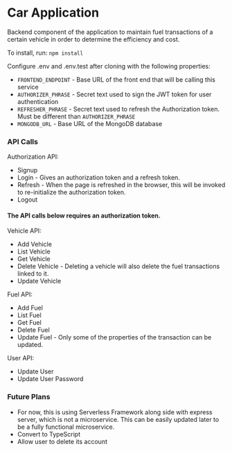 # Car Application
Backend component of the application to maintain fuel transactions of a certain vehicle in order to determine the efficiency and cost.

To install, run:
`npm install`

Configure .env and .env.test after cloning with the following properties:
* `FRONTEND_ENDPOINT` - Base URL of the front end that will be calling this service
* `AUTHORIZER_PHRASE` - Secret text used to sign the JWT token for user authentication 
* `REFRESHER_PHRASE` - Secret text used to refresh the Authorization token. Must be different than `AUTHORIZER_PHRASE`
* `MONGODB_URL` - Base URL of the MongoDB database

### API Calls

Authorization API:
* Signup
* Login - Gives an authorization token and a refresh token.
* Refresh - When the page is refreshed in the browser, this will be invoked to re-initialize the authorization token.
* Logout

#### The API calls below requires an authorization token.

Vehicle API:
* Add Vehicle
* List Vehicle
* Get Vehicle
* Delete Vehicle - Deleting a vehicle will also delete the fuel transactions linked to it.
* Update Vehicle

Fuel API:
* Add Fuel
* List Fuel
* Get Fuel
* Delete Fuel
* Update Fuel - Only some of the properties of the transaction can be updated.

User API:
* Update User
* Update User Password


### Future Plans
* For now, this is using Serverless Framework along side with express server, which is not a microservice. This can be easily updated later to be a fully functional microservice.
* Convert to TypeScript
* Allow user to delete its account
